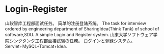 # Login-Register
山软智库工程部面试任务。 简单的注册登陆系统。 The task for interview ordered by engineering department of SharingIdea(Think Tank) of school of software,SDU. A simple Login and Register system. 山東大学ソフトウェア学院シンクタンク工程部面接試験の任務。 ログインと登録システム。 Servlet+MySQL+Tomcat+Idea.
